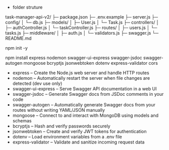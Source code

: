 - folder struture

task-manager-api-v2/
├─ package.json
├─ .env.example
├─ server.js
├─ config/
│  └─ db.js
├─ models/
│  ├─ User.js
│  └─ Task.js
├─ controllers/
│  ├─ authController.js
│  └─ taskController.js
├─ routes/
│  ├─ users.js
│  └─ tasks.js
├─ middleware/
│  ├─ auth.js
│  └─ validators.js
├─ swagger.js
└─ README.md

npm init -y

npm install express nodemon swagger-ui-express swagger-jsdoc swagger-autogen mongoose bcryptjs jsonwebtoken dotenv express-validator cors

- express – Create the Node.js web server and handle HTTP routes
- nodemon – Automatically restart the server when file changes are detected (dev use only)
- swagger-ui-express – Serve Swagger API documentation in a web UI
- swagger-jsdoc – Generate Swagger docs from JSDoc comments in your code
- swagger-autogen – Automatically generate Swagger docs from your routes without writing YAML/JSON manually
- mongoose – Connect to and interact with MongoDB using models and schemas
- bcryptjs – Hash and verify passwords securely
- jsonwebtoken – Create and verify JWT tokens for authentication
- dotenv – Load environment variables from a .env file
- express-validator – Validate and sanitize incoming request data